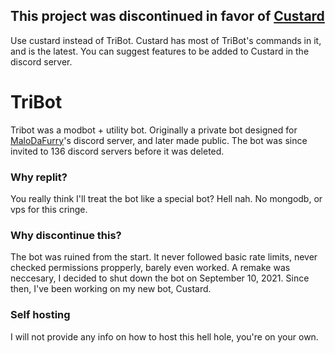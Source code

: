 ## This project was discontinued in favor of [Custard](https://custard.spongey.ga)
Use custard instead of TriBot. Custard has most of TriBot's commands in it, and is the latest. You can suggest features to be added to Custard in the discord server.

# TriBot
Tribot was a modbot + utility bot. Originally a private bot designed for [MaloDaFurry](https://www.youtube.com/c/Malo1471)'s discord server, and later made public. The bot was since invited to 136 discord servers before it was deleted.

### Why replit?
You really think I'll treat the bot like a special bot? Hell nah. No mongodb, or vps for this cringe.

### Why discontinue this?
The bot was ruined from the start. It never followed basic rate limits, never checked permissions propperly, barely even worked. A remake was neccesary, I decided to shut down the bot on September 10, 2021. Since then, I've been working on my new bot, Custard.

### Self hosting
I will not provide any info on how to host this hell hole, you're on your own.

